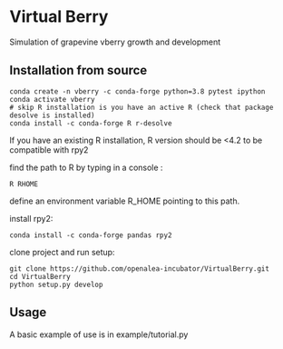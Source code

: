 # Virtual Berry

Simulation of grapevine vberry growth and development


## Installation from source

    conda create -n vberry -c conda-forge python=3.8 pytest ipython
	conda activate vberry
	# skip R installation is you have an active R (check that package desolve is installed)
	conda install -c conda-forge R r-desolve
	
If you have an existing R installation, R version should be <4.2 to be compatible with rpy2

find the path to R by typing in a console :

	R RHOME
	
define an environment variable R_HOME pointing to this path.

install rpy2:

	conda install -c conda-forge pandas rpy2
	

clone project and run setup:

    git clone https://github.com/openalea-incubator/VirtualBerry.git
    cd VirtualBerry
	python setup.py develop

## Usage

A basic example of use is in example/tutorial.py

